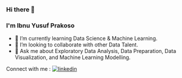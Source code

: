 ### Hi there 👋
### I'm Ibnu Yusuf Prakoso
- 🌱 I’m currently learning Data Science & Machine Learning.
- 👯 I’m looking to collaborate with other Data Talent.
- 💬 Ask me about Exploratory Data Analysis, Data Preparation, Data Visualization, and Machine Learning Modelling.

Connect with me : [![linkedin](https://img.shields.io/badge/LinkedIn-0077B5?style=for-the-badge&logo=linkedin&logoColor=white)](https://www.linkedin.com/in/ibnu-yp/)

<!--
**iyp36/iyp36** is a ✨ _special_ ✨ repository because its `README.md` (this file) appears on your GitHub profile.

Here are some ideas to get you started:

- 🔭 I’m currently working on ...
- 🌱 I’m currently learning ...
- 👯 I’m looking to collaborate on ...
- 🤔 I’m looking for help with ...
- 💬 Ask me about ...
- 📫 How to reach me: ...
- 😄 Pronouns: ...
- ⚡ Fun fact: ...
-->

